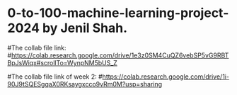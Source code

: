 # 0-to-100-machine-learning-project-2024 by Jenil Shah.

#The collab file link:
#https://colab.research.google.com/drive/1e3z0SM4CuQZ6vebSP5vG9RBTBpJsWiqx#scrollTo=WynpNM5bUS_Z


#The collab file link of week 2:
#https://colab.research.google.com/drive/1i-90J9tSQESgqaX0RKsaygxcco9vRm0M?usp=sharing
